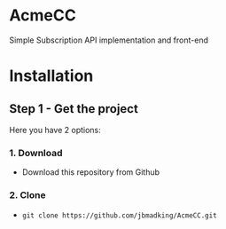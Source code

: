 # AcmeCC
Simple Subscription API implementation and front-end

# Installation

## Step 1 - Get the project
Here you have 2 options:
### 1. Download 
  - Download this repository from Github

### 2. Clone
  - ``git clone https://github.com/jbmadking/AcmeCC.git``
  
